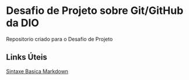 # Desafio de Projeto sobre Git/GitHub da DIO 
Repositorio criado para o Desafio de Projeto

## Links Úteis
[Sintaxe Basica Markdown](https://www.markdownguide.org/getting-started/)

